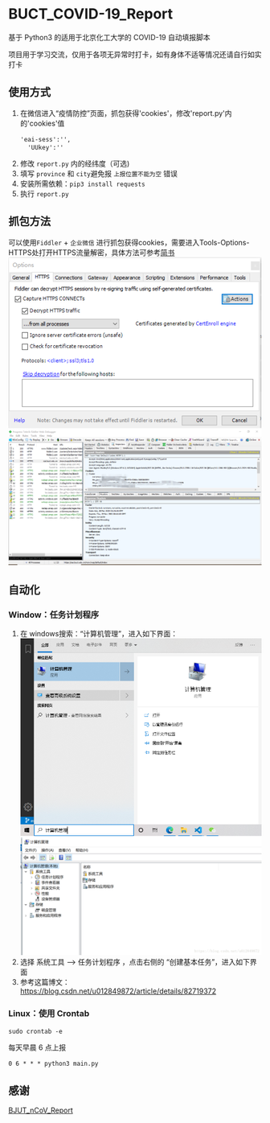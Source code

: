 <!--
 * @Author: your name
 * @Date: 2020-03-28 10:35:53
 * @LastEditTime: 2020-03-28 10:44:10
 * @LastEditors: Please set LastEditors
 * @Description: In User Settings Edit
 * @FilePath: \BUCT_nCoV_Report\README.md
 -->
# BUCT_COVID-19_Report
基于 Python3 的适用于北京化工大学的 COVID-19 自动填报脚本

项目用于学习交流，仅用于各项无异常时打卡，如有身体不适等情况还请自行如实打卡

## 使用方式

1. 在微信进入“疫情防控”页面，抓包获得'cookies'，修改'report.py'内的'cookies'值
    ```text
    'eai-sess':'', 
	  'UUkey':''
    ```
2. 修改 `report.py` 内的经纬度（可选)
3. 填写 `province` 和 `city`避免报 `上报位置不能为空` 错误
4. 安装所需依赖：`pip3 install requests`
5. 执行 `report.py`

## 抓包方法

可以使用`Fiddler` + `企业微信` 进行抓包获得cookies，需要进入Tools-Options-HTTPS处打开HTTPS流量解密，具体方法可参考[简书](https://www.jianshu.com/p/690eb9bebe3c)
![HTTPS设置](images/4.png)
![Fiddler截图](images/3.png)

## 自动化
### Window：任务计划程序

1. 在 windows搜索：“计算机管理”，进入如下界面：
![搜索界面](images/1.png)
![应用界面](images/2.png)
2. 选择 系统工具 -->  任务计划程序 ，点击右侧的  “创建基本任务”，进入如下界面
3. 参考这篇博文：https://blog.csdn.net/u012849872/article/details/82719372

### Linux：使用 Crontab

```shell script
sudo crontab -e
```

每天早晨 6 点上报
```shell script
0 6 * * * python3 main.py
```

## 感谢
[BJUT_nCoV_Report](https://github.com/nonPointer/BJUT_nCoV_Report)

